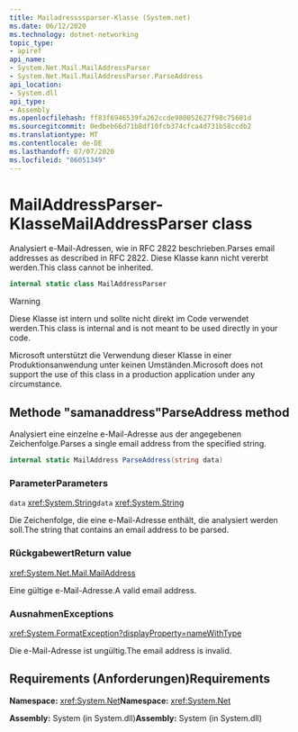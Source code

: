 ```yaml
---
title: Mailadressssparser-Klasse (System.net)
ms.date: 06/12/2020
ms.technology: dotnet-networking
topic_type:
- apiref
api_name:
- System.Net.Mail.MailAddressParser
- System.Net.Mail.MailAddressParser.ParseAddress
api_location:
- System.dll
api_type:
- Assembly
ms.openlocfilehash: ff83f6946539fa262ccde980052627f98c75601d
ms.sourcegitcommit: 0edbeb66d71b8df10fcb374cfca4d731b58ccdb2
ms.translationtype: MT
ms.contentlocale: de-DE
ms.lasthandoff: 07/07/2020
ms.locfileid: "86051349"
---
```

# <a name="mailaddressparser-class"></a><span data-ttu-id="2c6b2-102">MailAddressParser-Klasse</span><span class="sxs-lookup"><span data-stu-id="2c6b2-102">MailAddressParser class</span></span>

<span data-ttu-id="2c6b2-103">Analysiert e-Mail-Adressen, wie in RFC 2822 beschrieben.</span><span class="sxs-lookup"><span data-stu-id="2c6b2-103">Parses email addresses as described in RFC 2822.</span></span> <span data-ttu-id="2c6b2-104">Diese Klasse kann nicht vererbt werden.</span><span class="sxs-lookup"><span data-stu-id="2c6b2-104">This class cannot be inherited.</span></span>

```csharp
internal static class MailAddressParser
```

> [!WARNING]
> <span data-ttu-id="2c6b2-105">Diese Klasse ist intern und sollte nicht direkt im Code verwendet werden.</span><span class="sxs-lookup"><span data-stu-id="2c6b2-105">This class is internal and is not meant to be used directly in your code.</span></span>
>
> <span data-ttu-id="2c6b2-106">Microsoft unterstützt die Verwendung dieser Klasse in einer Produktionsanwendung unter keinen Umständen.</span><span class="sxs-lookup"><span data-stu-id="2c6b2-106">Microsoft does not support the use of this class in a production application under any circumstance.</span></span>

## <a name="parseaddress-method"></a><span data-ttu-id="2c6b2-107">Methode "samanaddress"</span><span class="sxs-lookup"><span data-stu-id="2c6b2-107">ParseAddress method</span></span>

<span data-ttu-id="2c6b2-108">Analysiert eine einzelne e-Mail-Adresse aus der angegebenen Zeichenfolge.</span><span class="sxs-lookup"><span data-stu-id="2c6b2-108">Parses a single email address from the specified string.</span></span>

```csharp
internal static MailAddress ParseAddress(string data)
```

### <a name="parameters"></a><span data-ttu-id="2c6b2-109">Parameter</span><span class="sxs-lookup"><span data-stu-id="2c6b2-109">Parameters</span></span>

<span data-ttu-id="2c6b2-110">`data` <xref:System.String></span><span class="sxs-lookup"><span data-stu-id="2c6b2-110">`data` <xref:System.String></span></span>

<span data-ttu-id="2c6b2-111">Die Zeichenfolge, die eine e-Mail-Adresse enthält, die analysiert werden soll.</span><span class="sxs-lookup"><span data-stu-id="2c6b2-111">The string that contains an email address to be parsed.</span></span>

### <a name="return-value"></a><span data-ttu-id="2c6b2-112">Rückgabewert</span><span class="sxs-lookup"><span data-stu-id="2c6b2-112">Return value</span></span>

<xref:System.Net.Mail.MailAddress>

<span data-ttu-id="2c6b2-113">Eine gültige e-Mail-Adresse.</span><span class="sxs-lookup"><span data-stu-id="2c6b2-113">A valid email address.</span></span>

### <a name="exceptions"></a><span data-ttu-id="2c6b2-114">Ausnahmen</span><span class="sxs-lookup"><span data-stu-id="2c6b2-114">Exceptions</span></span>

<xref:System.FormatException?displayProperty=nameWithType>

<span data-ttu-id="2c6b2-115">Die e-Mail-Adresse ist ungültig.</span><span class="sxs-lookup"><span data-stu-id="2c6b2-115">The email address is invalid.</span></span>

## <a name="requirements"></a><span data-ttu-id="2c6b2-116">Requirements (Anforderungen)</span><span class="sxs-lookup"><span data-stu-id="2c6b2-116">Requirements</span></span>

<span data-ttu-id="2c6b2-117">**Namespace:** <xref:System.Net></span><span class="sxs-lookup"><span data-stu-id="2c6b2-117">**Namespace:** <xref:System.Net></span></span>

<span data-ttu-id="2c6b2-118">**Assembly:** System (in System.dll)</span><span class="sxs-lookup"><span data-stu-id="2c6b2-118">**Assembly:** System (in System.dll)</span></span>

